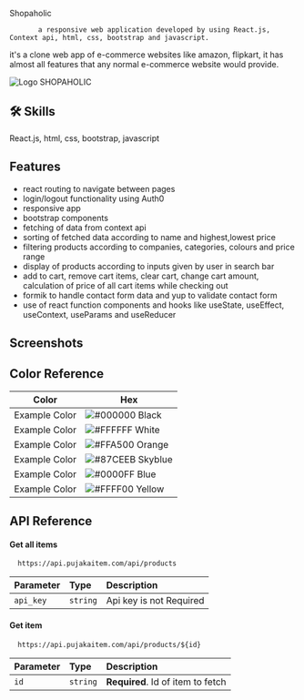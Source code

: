 
  Shopaholic


           a responsive web application developed by using React.js, Context api, html, css, bootstrap and javascript.


   it's a clone web app of e-commerce websites like amazon, flipkart, it has almost all features that any normal e-commerce website would provide.


  
![Logo](https://cdn-icons-png.flaticon.com/128/825/825561.png)  SHOPAHOLIC


## 🛠 Skills
React.js, html, css, bootstrap, javascript


## Features

  * react routing to navigate between pages
   * login/logout functionality using Auth0
   * responsive app
   * bootstrap components 
   * fetching of data from context api
   * sorting of fetched data according to name and highest,lowest price
   * filtering products according to companies, categories, colours and price range
   * display of products according to inputs given by user in search bar
   * add to cart, remove cart items, clear cart, change cart amount, calculation of price of all cart items while checking out
   * formik to handle contact form data and yup to validate contact form
   * use of react function components and hooks like useState, useEffect, useContext, useParams and useReducer


## Screenshots



## Color Reference

| Color             | Hex                                                                |
| ----------------- | ------------------------------------------------------------------ |
| Example Color | ![#000000](https://via.placeholder.com/10/000000?text=+) Black |
| Example Color | ![#FFFFFF](https://via.placeholder.com/10/FFFFFF?text=+) White|
| Example Color | ![#FFA500](https://via.placeholder.com/10/FFA500?text=+) Orange|
| Example Color | ![#87CEEB](https://via.placeholder.com/10/87CEEB?text=+) Skyblue|
| Example Color | ![#0000FF](https://via.placeholder.com/10/0000FF?text=+) Blue|
| Example Color | ![#FFFF00](https://via.placeholder.com/10/FFFF00?text=+) Yellow|




## API Reference

#### Get all items

```http
  https://api.pujakaitem.com/api/products
```

| Parameter | Type     | Description                |
| :-------- | :------- | :------------------------- |
| `api_key` | `string` | Api key is not Required |

#### Get item

```http
  https://api.pujakaitem.com/api/products/${id}
```

| Parameter | Type     | Description                       |
| :-------- | :------- | :-------------------------------- |
| `id`      | `string` | **Required**. Id of item to fetch |


